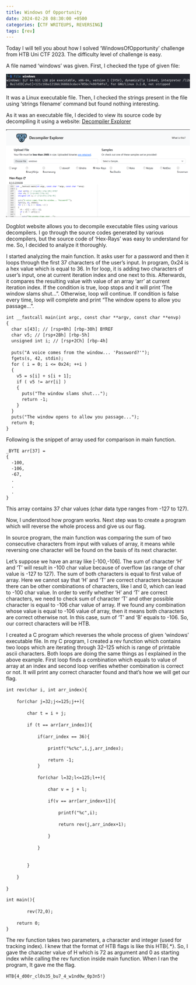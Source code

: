 ```yaml
---
title: Windows Of Opportunity
date: 2024-02-28 08:30:00 +0500
categories: [CTF WRITEUPS, REVERSING]
tags: [rev]
---
```


Today I will tell you about how I solved ‘WindowsOfOpportunity’ challenge from HTB Uni CTF 2023. The difficulty level of challenge is easy.

A file named ‘windows’ was given. First, I checked the type of given file:

![file type check](assets/img/writeups/rev/WindowsOfOppurtunity/file-type-check.png)

It was a Linux executable file. Then, I checked the strings present in the file using ‘strings filename’ command but found nothing interesting.

As it was an executable file, I decided to view its source code by decompiling it using a website: [Decompiler Explorer](dogbolt.org)

![decompiling](assets/img/writeups/rev/WindowsOfOppurtunity/decompiling.png)

Dogblot website allows you to decompile executable files using various decompilers. I go through the source codes generated by various decompilers, but the source code of ‘Hex-Rays’ was easy to understand for me. So, I decided to analyze it thoroughly.

I started analyzing the main function. It asks user for a password and then it loops through the first 37 characters of the user’s input. In program, 0x24 is a hex value which is equal to 36. In for loop, it is adding two characters of user’s input, one at current iteration index and one next to this. Afterwards, it compares the resulting value with value of an array ‘arr’ at current iteration index. If the condition is true, loop stops and it will print ‘The window slams shut…”. Otherwise, loop will continue. If condition is false every time, loop will complete and print “The window opens to allow you passage…”.

```
int __fastcall main(int argc, const char **argv, const char **envp)
{
  char s[43]; // [rsp+0h] [rbp-30h] BYREF
  char v5; // [rsp+2Bh] [rbp-5h]
  unsigned int i; // [rsp+2Ch] [rbp-4h]

  puts("A voice comes from the window... 'Password?'");
  fgets(s, 42, stdin);
  for ( i = 0; i <= 0x24; ++i )
  {
    v5 = s[i] + s[i + 1];
    if ( v5 != arr[i] )
    {
      puts("The window slams shut...");
      return -1;
    }
  }
  puts("The window opens to allow you passage...");
  return 0;
}
```

Following is the snippet of array used for comparison in main function.

```
_BYTE arr[37] =
{
  -100,
  -106,
  -67,
  .
  .
  .
}
```
This array contains 37 char values (char data type ranges from -127 to 127).

Now, I understood how program works. Next step was to create a program which will reverse the whole process and give us our flag.

In source program, the main function was comparing the sum of two consecutive characters from input with values of array, it means while reversing one character will be found on the basis of its next character.

Let’s suppose we have an array like [-100,-106]. The sum of character ‘H’ and ‘T’ will result in -100 char value because of overflow (as range of char value is -127 to 127). The sum of both characters is equal to first value of array. Here we cannot say that ‘H’ and ‘T’ are correct characters because there can be other combinations of characters, like l and 0, which can lead to -100 char value. In order to verify whether ‘H’ and ‘T’ are correct characters, we need to check sum of character ‘T’ and other possible character is equal to -106 char value of array. If we found any combination whose value is equal to -106 value of array, then it means both characters are correct otherwise not. In this case, sum of ‘T’ and ‘B’ equals to -106. So, our correct characters will be HTB.

I created a C program which reverses the whole process of given ‘windows’ executable file. In my C program, I created a rev function which contains two loops which are iterating through 32–125 which is range of printable ascii characters. Both loops are doing the same things as I explained in the above example. First loop finds a combination which equals to value of array at an index and second loop verifies whether combination is correct or not. It will print any correct character found and that’s how we will get our flag.

```
int rev(char i, int arr_index){

	for(char j=32;j<=125;j++){
			
		char t = i + j;
		
		if (t == arr[arr_index]){
					
			if(arr_index == 36){
        	
				printf("%c%c",i,j,arr_index);
				
				return -1;
			}

			for(char l=32;l<=125;l++){
					
				char v = j + l;
					
				if(v == arr[arr_index+1]){
					
					printf("%c",i);
			
					return rev(j,arr_index+1);		

				}
					
			}
					

		}
			
	}
		
}
```

```
int main(){

		rev(72,0);
		
	return 0;
}
```

The rev function takes two parameters, a character and integer (used for tracking index). I knew that the format of HTB flags is like this HTB{.*}. So, I gave the character value of H which is 72 as argument and 0 as starting index while calling the rev function inside main function. When I ran the program, It gave me the flag.

```
HTB{4_d00r_cl0s35_bu7_4_w1nd0w_0p3n5!}
```